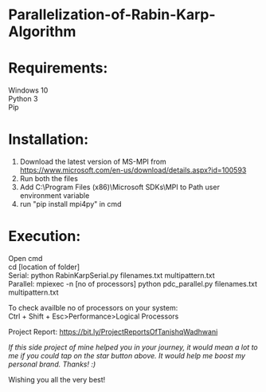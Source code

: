 # Parallelization-of-Rabin-Karp-Algorithm

# Requirements:
Windows 10<br>
Python 3<br>
Pip

# Installation:
1. Download the latest version of MS-MPI from https://www.microsoft.com/en-us/download/details.aspx?id=100593
2. Run both the files
3. Add C:\Program Files (x86)\Microsoft SDKs\MPI to Path user environment variable
4. run "pip install mpi4py" in cmd

# Execution:
Open cmd<br>
cd [location of folder]<br>
Serial: python RabinKarpSerial.py filenames.txt multipattern.txt<br>
Parallel: mpiexec -n [no of processors] python pdc_parallel.py filenames.txt multipattern.txt<br>

To check availble no of processors on your system:<br>
Ctrl + Shift + Esc>Performance>Logical Processors<br>

Project Report: https://bit.ly/ProjectReportsOfTanishqWadhwani<br>

<i>If this side project of mine helped you in your journey, it would mean a lot to me if you could tap on the star button above.
It would help me boost my personal brand.
Thanks! :) </i><br>

Wishing you all the very best!
